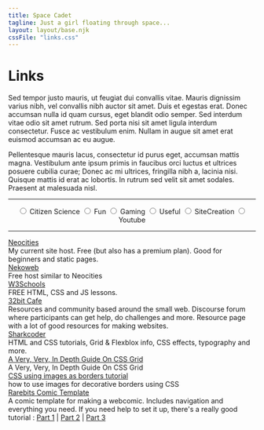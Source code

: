 ```yaml
---
title: Space Cadet
tagline: Just a girl floating through space...
layout: layout/base.njk
cssFile: "links.css"
---
```


<h1>Links</h1>
<p>Sed tempor justo mauris, ut feugiat dui convallis vitae. Mauris dignissim varius nibh, vel convallis nibh auctor sit amet. Duis et egestas erat. Donec accumsan nulla id quam cursus, eget blandit odio semper. Sed interdum vitae odio sit amet rutrum. Sed porta nisi sit amet ligula interdum consectetur. Fusce ac vestibulum enim. Nullam in augue sit amet erat euismod accumsan ac eu augue.</p> 

<p>Pellentesque mauris lacus, consectetur id purus eget, accumsan mattis magna. Vestibulum ante ipsum primis in faucibus orci luctus et ultrices posuere cubilia curae; Donec ac mi ultrices, fringilla nibh a, lacinia nisi. Quisque mattis id erat ac lobortis. In rutrum sed velit sit amet sodales. Praesent at malesuada nisl.</p>
 

<hr class="dashed">

<!-- start of section --> 
<section class="collection">

<!--
To add new links 

if tag doesn't exist:   

<input type="radio" id="TAG" name="COLLECTION_NAME">
<label for"TAG">TAG</label>

in style.css add:  

.collection:has(#TAG:checked) span[class~="TAG"] {
      display: inline-block;}

Then for the link:  

will add this later when the template is settled

tutorial:  
https://solaria.neocities.org/cssfilter   
-->


<!-- FILTER BUTTONS -->
<div align="center">
<!--<input type="radio" id="all" name="links">
<label for="all">all</label>-->

<input type="radio" id="citscience" name="links">
<label for="citscience">Citizen Science</label>

<input type="radio" id="fun" name="links">
<label for="fun">Fun</label>

<input type="radio" id="gaming" name="links">
<label for="gaming">Gaming</label>

<input type="radio" id="useful" name="links">
<label for="useful">Useful</label>

<input type="radio" id="sitecreation" name="links">
<label for="sitecreation">SiteCreation</label>

<input type="radio" id="youtube" name="links">
<label for="youtube">Youtube</label>

<!--
<input type="radio" id="weblearning" name="links">
<label for="weblearning">weblearning</label>

-->

<!-- END OF BUTTONS -->
</div>

<hr class="dashed">




<!-- ========== CITIZEN SCIENCE ========== 

<span class="citscience">
<div class="linkbox">
<div><a href=" " id="linkweb"> </a></div>
 <div class="description"> </div>
</div>
</span> 

-->




<!-- ========== FUN ========== -->

<!-- ========== GAMING ========== -->

<!-- ========== USEFUL ========== -->

<!-- ========== SITE CREATION ========== -->

<span class="sitecreation">
<div class="linkbox">
<div id="linkweb"><a href="http://www.neocities.com" >Neocities</a></div>
 <div class="description">My current site host. Free (but also has a premium plan). Good for beginners and static pages.</div>
</div>
</span> 

<span class="sitecreation">
<div class="linkbox">
<div id="linkweb"><a href="https://nekoweb.org/">Nekoweb</a></div>
 <div class="description"> Free host similar to Neocities</div>
</div>
 </span> 

<span class="sitecreation">
<div class="linkbox">
<div id="linkweb"><a href="https://www.w3schools.com/">W3Schools</a></div>
 <div class="description">FREE HTML, CSS and JS lessons.</div>
</div>
 </span> 

<span class="fun sitecreation">
<div class="linkbox">
<div id="linkweb"><a href="https://32bit.cafe/">32bit Cafe</a></div>
 <div class="description">Resources and community based around the small web. Discourse forum where participants can get help, do challenges and more. Resource page with a lot of good resources for making websites.</div>
</div>
 </span> 

<span class="sitecreation">
<div class="linkbox">
<div id="linkweb"><a href="https://sharkcoder.com/">Sharkcoder</a> </div>
 <div class="description"> HTML and CSS tutorials, Grid & Flexblox info, CSS effects, typography and more.</div>
</div>
 </span> 

<span class="sitecreation">
<div class="linkbox">
<div id="linkweb"><a href="https://coderpad.io/blog/development/a-very-very-in-depth-guide-on-css-grid/">A Very, Very, In Depth Guide On CSS Grid</a></div>
 <div class="description">A Very, Very, In Depth Guide On CSS Grid</div>
</div>
 </span> 

<span class="sitecreation">
<div class="linkbox">
<div id="linkweb"><a href="https://solaria.neocities.org/bits/">CSS using images as borders tutorial</a></div>
 <div class="description">how to use images for decorative borders using CSS</div>
</div>
 </span> 

<span class="sitecreation">
<div class="linkbox">
<div id="linkweb"><a href="https://rarebit.neocities.org/">Rarebits Comic Template</a></div>
 <div class="description"> A comic template for making a webcomic. Includes navigation and everything you need. If you need help to set it up, there's a really good tutorial : <a href="https://www.tumblr.com/oruguin/752875085457752065/small-rarebit-basics-to-start-your-webcomic-site">Part 1</a> | <a href="https://www.tumblr.com/oruguin/752875136669138944/small-rarebit-basics-to-start-your-webcomic-site"> Part 2</a> | <a href="https://www.tumblr.com/oruguin/752875175467466752/small-rarebit-basics-to-start-your-webcomic-site"> Part 3</a> </div>
</div>
 </span> 

 

 


 <!-- end of section -->
</section>